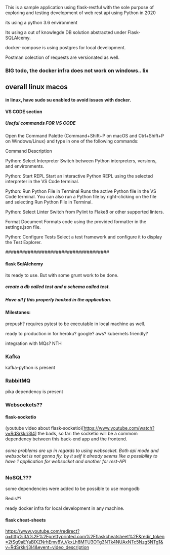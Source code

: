 This is a sample application using flask-restful with the sole purpose of exploring and testing development of web rest api using Python in 2020

its using a python 3.6 environment

Its using a out of knowlegde DB solution abstracted under Flask-SQLAlcemy.

docker-compose is using postgres for local development.

Postman colection of requests are versionated as well.

### BIG todo, the docker infra does not work on windows.. lix

## overall linux macos

#### in linux, have sudo su enabled to avoid issues with docker.

#### VS CODE section

##### Useful commands FOR VS CODE

Open the Command Palette (Command+Shift+P on macOS and Ctrl+Shift+P on Windows/Linux) and type in one of the following commands:

Command Description

Python: Select Interpreter Switch between Python interpreters, versions, and environments.

Python: Start REPL Start an interactive Python REPL using the selected interpreter in the VS Code terminal.

Python: Run Python File in Terminal Runs the active Python file in the VS Code terminal. You can also run a Python file by right-clicking on the file and selecting Run Python File in Terminal.

Python: Select Linter Switch from Pylint to Flake8 or other supported linters.

Format Document Formats code using the provided formatter in the settings.json file.

Python: Configure Tests Select a test framework and configure it to display the Test Explorer.

#####################################

#### flask SqlAlchemy

its ready to use. But with some grunt work to be done. 
##### create a db called test and a schema called test. 
##### Have all f this properly hooked in the application.

#### Milestones:

prepush? requires pytest to be executable in local machine as well.

ready to production in for heroku? google? aws? kubernets friendly?

integration with MQs? NTH

### Kafka

kafka-python is present

### RabbitMQ

pika dependency is present

### Websockets??

#### flask-socketio

(youtube video about flask-socketio)[https://www.youtube.com/watch?v=RdSrkkrj3l4]
the bads, so far: the socketio will be a commom dependency between this back-end app and the frontend.

###### some problems are up in regards to using websocket. Both api mode and websocket is not gonna fly. by it self it already seems like a possibility to have 1 application for websocket and another for rest-API

### NoSQL???

some dependencies were added to be possible to use mongodb

Redis??

ready docker infra for local development in any machine.

#### flask cheat-sheets

https://www.youtube.com/redirect?q=http%3A%2F%2Fprettyprinted.com%2Fflaskcheatsheet%2F&redir_token=2tSg9aEYaBIXZNrhEmv8V_VkxLh8MTU3OTg3NTk4NUAxNTc5Nzg5NTg1&v=RdSrkkrj3l4&event=video_description
